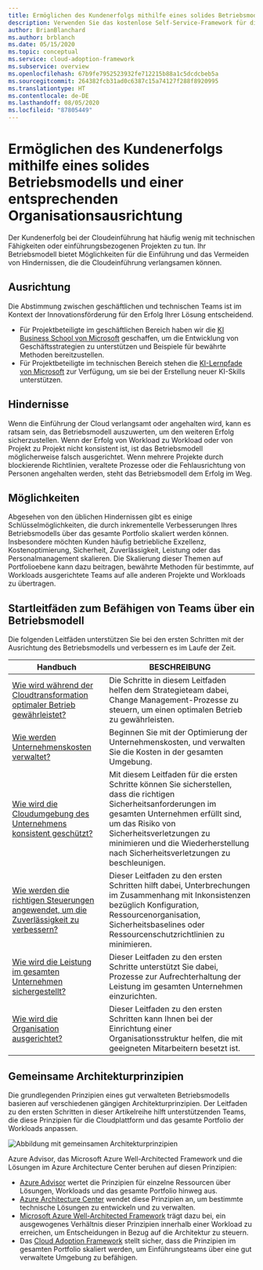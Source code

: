 ```yaml
---
title: Ermöglichen des Kundenerfolgs mithilfe eines solides Betriebsmodells und einer entsprechenden Organisationsausrichtung
description: Verwenden Sie das kostenlose Self-Service-Framework für die Cloudeinführung (Cloud Adoption Framework) und andere Tools, die Sie bei der Entscheidungsfindung im Zusammenhang mit der Cloudeinführung unterstützen und dazu beitragen, den Erfolg von Kunden sicherzustellen.
author: BrianBlanchard
ms.author: brblanch
ms.date: 05/15/2020
ms.topic: conceptual
ms.service: cloud-adoption-framework
ms.subservice: overview
ms.openlocfilehash: 67b9fe7952523932fe712215b88a1c5dcdcbeb5a
ms.sourcegitcommit: 264382fcb31ad0c6387c15a74127f288f8920995
ms.translationtype: HT
ms.contentlocale: de-DE
ms.lasthandoff: 08/05/2020
ms.locfileid: "87805449"
---
```

# <a name="enable-customer-success-with-a-sound-operating-model-and-organizational-alignment"></a>Ermöglichen des Kundenerfolgs mithilfe eines solides Betriebsmodells und einer entsprechenden Organisationsausrichtung

Der Kundenerfolg bei der Cloudeinführung hat häufig wenig mit technischen Fähigkeiten oder einführungsbezogenen Projekten zu tun. Ihr Betriebsmodell bietet Möglichkeiten für die Einführung und das Vermeiden von Hindernissen, die die Cloudeinführung verlangsamen können.

## <a name="alignment"></a>Ausrichtung

Die Abstimmung zwischen geschäftlichen und technischen Teams ist im Kontext der Innovationsförderung für den Erfolg Ihrer Lösung entscheidend.

- Für Projektbeteiligte im geschäftlichen Bereich haben wir die [KI Business School von Microsoft](https://www.microsoft.com/ai/ai-business-school) geschaffen, um die Entwicklung von Geschäftsstrategien zu unterstützen und Beispiele für bewährte Methoden bereitzustellen.
- Für Projektbeteiligte im technischen Bereich stehen die [KI-Lernpfade von Microsoft](https://docs.microsoft.com/learn/) zur Verfügung, um sie bei der Erstellung neuer KI-Skills unterstützen.

## <a name="blockers"></a>Hindernisse

Wenn die Einführung der Cloud verlangsamt oder angehalten wird, kann es ratsam sein, das Betriebsmodell auszuwerten, um den weiteren Erfolg sicherzustellen. Wenn der Erfolg von Workload zu Workload oder von Projekt zu Projekt nicht konsistent ist, ist das Betriebsmodell möglicherweise falsch ausgerichtet. Wenn mehrere Projekte durch blockierende Richtlinien, veraltete Prozesse oder die Fehlausrichtung von Personen angehalten werden, steht das Betriebsmodell dem Erfolg im Weg.

## <a name="opportunities"></a>Möglichkeiten

Abgesehen von den üblichen Hindernissen gibt es einige Schlüsselmöglichkeiten, die durch inkrementelle Verbesserungen Ihres Betriebsmodells über das gesamte Portfolio skaliert werden können. Insbesondere möchten Kunden häufig betriebliche Exzellenz, Kostenoptimierung, Sicherheit, Zuverlässigkeit, Leistung oder das Personalmanagement skalieren. Die Skalierung dieser Themen auf Portfolioebene kann dazu beitragen, bewährte Methoden für bestimmte, auf Workloads ausgerichtete Teams auf alle anderen Projekte und Workloads zu übertragen.

## <a name="get-started-guides-to-enable-teams-through-an-operating-model"></a>Startleitfäden zum Befähigen von Teams über ein Betriebsmodell

Die folgenden Leitfäden unterstützen Sie bei den ersten Schritten mit der Ausrichtung des Betriebsmodells und verbessern es im Laufe der Zeit.

| Handbuch                                                                                    | BESCHREIBUNG                                                                                                                               |
|-------------------------------------------------------------------------------------|--------------------------------------------------------------------------------------------------------------------------------|
| [Wie wird während der Cloudtransformation optimaler Betrieb gewährleistet?](./operational-excellence.md)                   | Die Schritte in diesem Leitfaden helfen dem Strategieteam dabei, Change Management-Prozesse zu steuern, um einen optimalen Betrieb zu gewährleisten. |
| [Wie werden Unternehmenskosten verwaltet?](./manage-costs.md)                                          | Beginnen Sie mit der Optimierung der Unternehmenskosten, und verwalten Sie die Kosten in der gesamten Umgebung.                                                                           |
| [Wie wird die Cloudumgebung des Unternehmens konsistent geschützt?](./security.md)             | Mit diesem Leitfaden für die ersten Schritte können Sie sicherstellen, dass die richtigen Sicherheitsanforderungen im gesamten Unternehmen erfüllt sind, um das Risiko von Sicherheitsverletzungen zu minimieren und die Wiederherstellung nach Sicherheitsverletzungen zu beschleunigen.                                       |
| [Wie werden die richtigen Steuerungen angewendet, um die Zuverlässigkeit zu verbessern?](./reliability.md)                   | Dieser Leitfaden zu den ersten Schritten hilft dabei, Unterbrechungen im Zusammenhang mit Inkonsistenzen bezüglich Konfiguration, Ressourcenorganisation, Sicherheitsbaselines oder Ressourcenschutzrichtlinien zu minimieren. |
| [Wie wird die Leistung im gesamten Unternehmen sichergestellt?](./performance.md)                               | Dieser Leitfaden zu den ersten Schritte unterstützt Sie dabei, Prozesse zur Aufrechterhaltung der Leistung im gesamten Unternehmen einzurichten.                               |
| [Wie wird die Organisation ausgerichtet?](./org-alignment.md)                               | Dieser Leitfaden zu den ersten Schritten kann Ihnen bei der Einrichtung einer Organisationsstruktur helfen, die mit geeigneten Mitarbeitern besetzt ist.                               |

## <a name="shared-architecture-principles"></a>Gemeinsame Architekturprinzipien

Die grundlegenden Prinzipien eines gut verwalteten Betriebsmodells basieren auf verschiedenen gängigen Architekturprinzipien. Der Leitfaden zu den ersten Schritten in dieser Artikelreihe hilft unterstützenden Teams, die diese Prinzipien für die Cloudplattform und das gesamte Portfolio der Workloads anpassen.

![Abbildung mit gemeinsamen Architekturprinzipien](../_images/shared-principles.png)

Azure Advisor, das Microsoft Azure Well-Architected Framework und die Lösungen im Azure Architecture Center beruhen auf diesen Prinzipien:

- [Azure Advisor](https://docs.microsoft.com/azure/advisor/advisor-overview) wertet die Prinzipien für einzelne Ressourcen über Lösungen, Workloads und das gesamte Portfolio hinweg aus.
- [Azure Architecture Center](https://docs.microsoft.com/azure/architecture) wendet diese Prinzipien an, um bestimmte technische Lösungen zu entwickeln und zu verwalten.
- [Microsoft Azure Well-Architected Framework](https://docs.microsoft.com/azure/architecture/framework) trägt dazu bei, ein ausgewogenes Verhältnis dieser Prinzipien innerhalb einer Workload zu erreichen, um Entscheidungen in Bezug auf die Architektur zu steuern.
- Das [Cloud Adoption Framework](../index.yml) stellt sicher, dass die Prinzipien im gesamten Portfolio skaliert werden, um Einführungsteams über eine gut verwaltete Umgebung zu befähigen.
